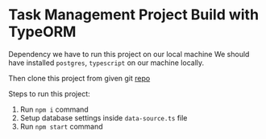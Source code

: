 # Task Management Project Build with TypeORM

Dependency we have to run this project on our local machine
We should have installed `postgres`, `typescript` on our machine locally.

Then clone this project from given git [repo](https://github.com/ashishpal07/Learn-react-step-by-step/tree/gokapture-assignment/task_management)

Steps to run this project:

1. Run `npm i` command
2. Setup database settings inside `data-source.ts` file
3. Run `npm start` command
